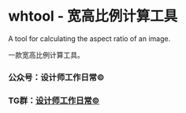 # whtool - 宽高比例计算工具

A tool for calculating the aspect ratio of an image.

一款宽高比例计算工具。


### 公众号：设计师工作日常©

### TG群：[设计师工作日常©](https://t.me/+I263gKFsWFBmZGVl)
